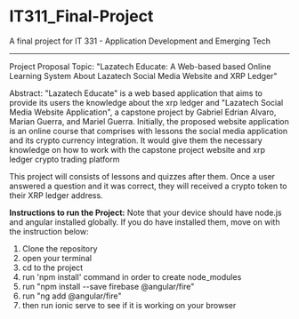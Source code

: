 # IT311_Final-Project

A final project for IT 331 - Application Development and Emerging Tech

---

Project Proposal Topic: "Lazatech Educate: A Web-based based Online Learning System About Lazatech Social Media Website and XRP Ledger"

Abstract:
"Lazatech Educate" is a web based application that aims to provide its users the knowledge about the xrp ledger and "Lazatech Social Media Website Application", a capstone project by Gabriel Edrian Alvaro, Marian Guerra, and Mariel Guerra. Initially, the proposed website application is an online course that comprises with lessons the social media application and its crypto currency integration. It would give them the necessary knowledge on how to work with the capstone project website and xrp ledger crypto trading platform

This project will consists of lessons and quizzes after them. Once a user answered a question and it was correct, they will received a crypto token to their XRP ledger address.

**Instructions to run the Project:**
Note that your device should have node.js and angular installed globally. If you do have installed them, move on with the instruction below:

1. Clone the repository
2. open your terminal
3. cd to the project
4. run 'npm install' command in order to create node_modules
5. run "npm install --save firebase @angular/fire"
6. run "ng add @angular/fire"
7. then run ionic serve to see if it is working on your browser
